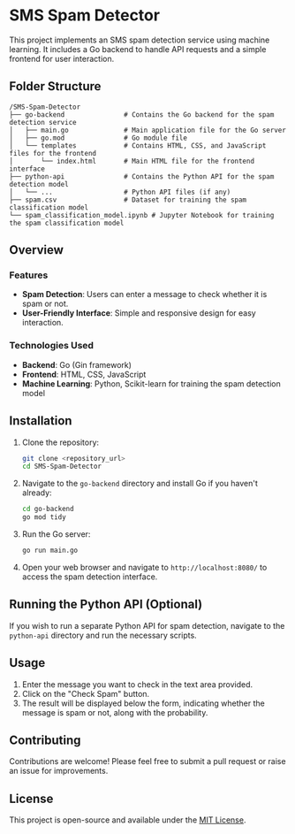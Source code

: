 # SMS Spam Detector

This project implements an SMS spam detection service using machine learning. It includes a Go backend to handle API requests and a simple frontend for user interaction.

## Folder Structure

```
/SMS-Spam-Detector
├── go-backend               # Contains the Go backend for the spam detection service
│   ├── main.go              # Main application file for the Go server
│   ├── go.mod               # Go module file
│   └── templates            # Contains HTML, CSS, and JavaScript files for the frontend
│       └── index.html       # Main HTML file for the frontend interface
├── python-api               # Contains the Python API for the spam detection model
│   └── ...                  # Python API files (if any)
├── spam.csv                 # Dataset for training the spam classification model
└── spam_classification_model.ipynb # Jupyter Notebook for training the spam classification model
```

## Overview

### Features

- **Spam Detection**: Users can enter a message to check whether it is spam or not.
- **User-Friendly Interface**: Simple and responsive design for easy interaction.

### Technologies Used

- **Backend**: Go (Gin framework)
- **Frontend**: HTML, CSS, JavaScript
- **Machine Learning**: Python, Scikit-learn for training the spam detection model

## Installation

1. Clone the repository:
   ```bash
   git clone <repository_url>
   cd SMS-Spam-Detector
   ```

2. Navigate to the `go-backend` directory and install Go if you haven't already:
   ```bash
   cd go-backend
   go mod tidy
   ```

3. Run the Go server:
   ```bash
   go run main.go
   ```

4. Open your web browser and navigate to `http://localhost:8080/` to access the spam detection interface.

## Running the Python API (Optional)

If you wish to run a separate Python API for spam detection, navigate to the `python-api` directory and run the necessary scripts.

## Usage

1. Enter the message you want to check in the text area provided.
2. Click on the "Check Spam" button.
3. The result will be displayed below the form, indicating whether the message is spam or not, along with the probability.

## Contributing

Contributions are welcome! Please feel free to submit a pull request or raise an issue for improvements.

## License

This project is open-source and available under the [MIT License](LICENSE).